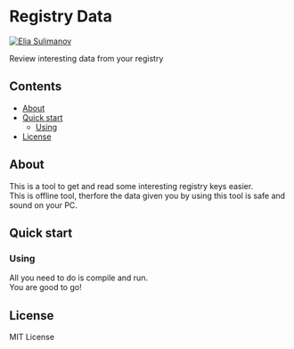 # Registry Data
[![Elia Sulimanov](https://image.ibb.co/mBx97A/powerd-by-Elia-Sulimanov.jpg)](https://www.linkedin.com/in/elia-sulimanov/)

Review interesting data from your registry

## Contents
 - [About](#about)
 - [Quick start](#quick-start)
	 - [Using](#using)
 - [License](#license)
## About
This is a tool to get and read some interesting registry keys easier.  
This is offline tool, therfore the data given you by using this tool is safe and sound on your PC.
## Quick start
### Using
All you need to do is compile and run.  
You are good to go!
## License
MIT License 
